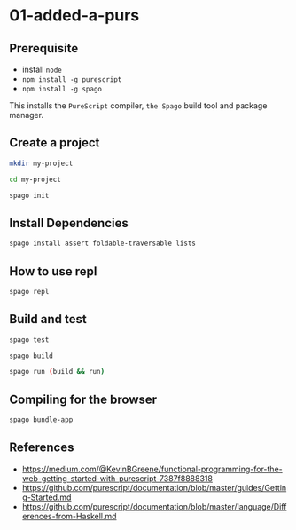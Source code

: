 # 01-added-a-purs

## Prerequisite

- install `node`
- `npm install -g purescript`
- `npm install -g spago`

This installs the `PureScript` compiler, `the Spago` build tool and package manager.

## Create a project

```bash
mkdir my-project

cd my-project

spago init
```

## Install Dependencies

```bash
spago install assert foldable-traversable lists
```

## How to use repl

```bash
spago repl
```

## Build and test

```bash
spago test

spago build

spago run (build && run)
```

## Compiling for the browser

```bash
spago bundle-app
```

## References

- <https://medium.com/@KevinBGreene/functional-programming-for-the-web-getting-started-with-purescript-7387f8888318>
- <https://github.com/purescript/documentation/blob/master/guides/Getting-Started.md>
- <https://github.com/purescript/documentation/blob/master/language/Differences-from-Haskell.md>

